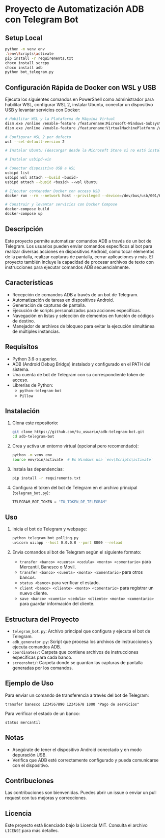 # Proyecto de Automatización ADB con Telegram Bot

## Setup Local
```bash
python -m venv env
.\env\Scripts\activate
pip install -r requirements.txt
choco install scrcpy
choco install adb
python bot_telegram.py
   ```

## Configuración Rápida de Docker con WSL y USB
Ejecuta los siguientes comandos en PowerShell como administrador para habilitar WSL, configurar WSL 2, instalar Ubuntu, conectar un dispositivo USB y levantar servicios con Docker:

```bash
# Habilitar WSL y la Plataforma de Máquina Virtual
dism.exe /online /enable-feature /featurename:Microsoft-Windows-Subsystem-Linux /all /norestart
dism.exe /online /enable-feature /featurename:VirtualMachinePlatform /all /norestart

# Configurar WSL 2 por defecto
wsl --set-default-version 2

# Instalar Ubuntu (descargar desde la Microsoft Store si no está instalado)

# Instalar usbipd-win

# Conectar dispositivo USB a WSL
usbipd list
usbipd wsl attach --busid <busid>
usbipd attach --busid <busid> --wsl Ubuntu

# Ejecutar contenedor Docker con acceso USB
docker run --rm --network host --privileged --device=/dev/bus/usb/001/002 adb-docker

# Construir y levantar servicios con Docker Compose
docker-compose build
docker-compose up
   ```

## Descripción
Este proyecto permite automatizar comandos ADB a través de un bot de Telegram. Los usuarios pueden enviar comandos específicos al bot para realizar diversas acciones en dispositivos Android, como tocar elementos de la pantalla, realizar capturas de pantalla, cerrar aplicaciones y más. El proyecto también incluye la capacidad de procesar archivos de texto con instrucciones para ejecutar comandos ADB secuencialmente.

## Características
- Recepción de comandos ADB a través de un bot de Telegram.
- Automatización de tareas en dispositivos Android.
- Generación de capturas de pantalla.
- Ejecución de scripts personalizados para acciones específicas.
- Navegación en listas y selección de elementos en función de códigos de destino.
- Manejador de archivos de bloqueo para evitar la ejecución simultánea de múltiples instancias.

## Requisitos
- Python 3.6 o superior.
- ADB (Android Debug Bridge) instalado y configurado en el PATH del sistema.
- Una cuenta de bot de Telegram con su correspondiente token de acceso.
- Librerías de Python:
  - `python-telegram-bot`
  - `Pillow`

## Instalación
1. Clona este repositorio:
   ```bash
   git clone https://github.com/tu_usuario/adb-telegram-bot.git
   cd adb-telegram-bot
   ```

2. Crea y activa un entorno virtual (opcional pero recomendado):
   ```bash
   python -m venv env
   source env/bin/activate  # En Windows usa `env\Scripts\activate`
   ```

3. Instala las dependencias:
   ```bash
   pip install -r requirements.txt
   ```

4. Configura el token del bot de Telegram en el archivo principal (`telegram_bot.py`):
   ```python
   TELEGRAM_BOT_TOKEN = "TU_TOKEN_DE_TELEGRAM"
   ```

## Uso
1. Inicia el bot de Telegram y webpage:
   ```bash
   python telegram_bot_polling.py
   uvicorn ui:app --host 0.0.0.0 --port 8000 --reload
   ```

2. Envía comandos al bot de Telegram según el siguiente formato:
   - `transfer <banco> <cuenta> <cedula> <monto> <comentario>` para Mercantil, Banesco o Movil.
   - `transfer <banco> <cuenta> <monto> <comentario>` para otros bancos.
   - `status <banco>` para verificar el estado.
   - `client <banco> <cliente> <monto> <comentario>` para registrar un nuevo cliente.
   - `save <banco> <cuenta> <cedula> <cliente> <monto> <comentario>` para guardar información del cliente.

## Estructura del Proyecto
- `telegram_bot.py`: Archivo principal que configura y ejecuta el bot de Telegram.
- `adb_generator.py`: Script que procesa los archivos de instrucciones y ejecuta comandos ADB.
- `coordinates/`: Carpeta que contiene archivos de instrucciones específicas para cada banco.
- `screenshot/`: Carpeta donde se guardan las capturas de pantalla generadas por los comandos.

## Ejemplo de Uso
Para enviar un comando de transferencia a través del bot de Telegram:
```plaintext
transfer banesco 1234567890 12345678 1000 "Pago de servicios"
```
Para verificar el estado de un banco:
```plaintext
status mercantil
```

## Notas
- Asegúrate de tener el dispositivo Android conectado y en modo depuración USB.
- Verifica que ADB esté correctamente configurado y pueda comunicarse con el dispositivo.

## Contribuciones
Las contribuciones son bienvenidas. Puedes abrir un issue o enviar un pull request con tus mejoras y correcciones.

## Licencia
Este proyecto está licenciado bajo la Licencia MIT. Consulta el archivo `LICENSE` para más detalles.